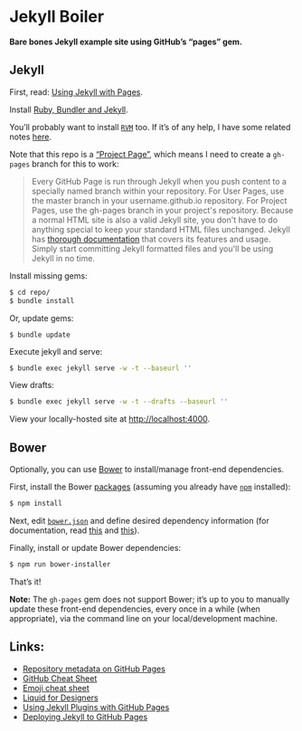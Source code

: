 # Jekyll Boiler

**Bare bones Jekyll example site using GitHub’s “pages” gem.**

## Jekyll

First, read: [Using Jekyll with Pages](https://help.github.com/articles/using-jekyll-with-pages).

Install [Ruby, Bundler and Jekyll](https://help.github.com/articles/using-jekyll-with-pages#installing-jekyll).

You’ll probably want to install [`RVM`](http://rvm.io/) too. If it’s of any help, I have some related notes [here](https://github.com/registerguard/registerguard.github.io/wiki/Ruby-tips).

Note that this repo is a [“Project Page”](https://help.github.com/articles/using-jekyll-with-pages#using-jekyll), which means I need to create a `gh-pages` branch for this to work:

> Every GitHub Page is run through Jekyll when you push content to a specially named branch within your repository. For User Pages, use the master branch in your username.github.io repository. For Project Pages, use the gh-pages branch in your project's repository. Because a normal HTML site is also a valid Jekyll site, you don't have to do anything special to keep your standard HTML files unchanged. Jekyll has [thorough documentation](http://jekyllrb.com/docs/home/) that covers its features and usage. Simply start committing Jekyll formatted files and you'll be using Jekyll in no time.

Install missing gems:

```bash
$ cd repo/
$ bundle install
```

Or, update gems:

```
$ bundle update
```

Execute jekyll and serve:

```bash
$ bundle exec jekyll serve -w -t --baseurl ''
```

View drafts:

```bash
$ bundle exec jekyll serve -w -t --drafts --baseurl ''
```

View your locally-hosted site at <http://localhost:4000>.

## Bower

Optionally, you can use [Bower](http://bower.io/) to install/manage front-end dependencies.

First, install the Bower [packages](package.json) (assuming you already have [`npm`](https://www.npmjs.org/) installed):

```bash
$ npm install
```

Next, edit [`bower.json`](bower.json) and define desired dependency information (for documentation, read [this](http://bower.io/) and [this](https://github.com/blittle/bower-installer)).

Finally, install or update Bower dependencies:

```bash
$ npm run bower-installer
```

That’s it!

**Note:** The `gh-pages` gem does not support Bower; it’s up to you to manually update these front-end dependencies, every once in a while (when appropriate), via the command line on your local/development machine.

## Links:

* [Repository metadata on GitHub Pages](https://help.github.com/articles/repository-metadata-on-github-pages)
* [GitHub Cheat Sheet](https://github.com/tiimgreen/github-cheat-sheet)
* [Emoji cheat sheet](http://www.emoji-cheat-sheet.com/)
* [Liquid for Designers](https://github.com/Shopify/liquid/wiki/Liquid-for-Designers)
* [Using Jekyll Plugins with GitHub Pages](https://help.github.com/articles/using-jekyll-plugins-with-github-pages/)
* [Deploying Jekyll to GitHub Pages](http://jekyllrb.com/docs/github-pages/#deploying-jekyll-to-github-pages)

